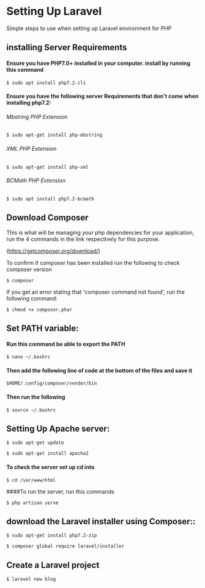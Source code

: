 # Setting Up Laravel

Simple steps to use when setting up Laravel environment for PHP


## installing Server Requirements

#### Ensure you have PHP7.0+ installed in your computer. install by running this command

`$ sudo apt install php7.2-cli`

#### Ensure you have the following server Requirements that don't come when installing php7.2:

###### Mbstring PHP Extension

`$ sudo apt-get install php-mbstring`

###### XML PHP Extension

`$ sudo apt-get install php-xml`

###### BCMath PHP Extension

`$ sudo apt install php7.2-bcmath`

## Download Composer

This is what will be managing your php dependencies for your application, run the 4 commands in the link respectively for this purpose.

 (<https://getcomposer.org/download/>)

To confirm if composer has been installed run the following to check composer version

`$ composer`

If you get an error stating that 'composer command not found', run the following command:

`$ chmod +x composer.phar`

## Set PATH variable:

#### Run this command be able to export the PATH

`$ nano ~/.bashrc`

#### Then add the following line of code at the bottom of the files and save it

`$HOME/.config/composer/vendor/bin`

#### Then run the following

  `$ source ~/.bashrc`  

## Setting Up Apache server:

`$ sudo apt-get update`

`$ sudo apt-get install apache2`

#### To check the server set up cd into

`$ cd /var/www/html`

####To run the server, run this commands

`$ php artisan serve`

## download the Laravel installer using Composer::

`$ sudo apt-get install php7.2-zip`

`$ composer global require laravel/installer`  

## Create a Laravel project

`$ laravel new blog`
